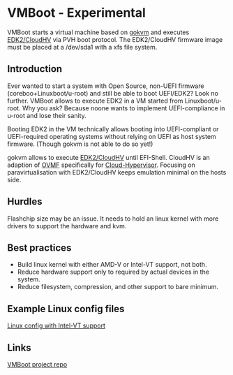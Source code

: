 # VMBoot - Experimental
VMBoot starts a virtual machine based on [gokvm](github.com/bobuhiro11/gokvm) and executes [EDK2/CloudHV](https://github.com/cloud-hypervisor/edk2/tree/ch) via PVH boot protocol.
The EDK2/CloudHV firmware image must be placed at a /dev/sda1 with a xfs file system.

## Introduction
Ever wanted to start a system with Open Source, non-UEFI firmware (coreboo+Linuxboot/u-root) and still be able to boot UEFI/EDK2? Look no further.
VMBoot allows to execute EDK2 in a VM started from Linuxboot/u-root.
Why you ask? Because noone wants to implement UEFI-compliance in u-root and lose their sanity.

Booting EDK2 in the VM technically allows booting into UEFI-compliant or UEFI-required operating systems without relying on UEFI as host system firmware.
(Though gokvm is not able to do so yet!)

gokvm allows to execute [EDK2/CloudHV](https://github.com/cloud-hypervisor/edk2/tree/ch) until EFI-Shell.
CloudHV is an adaption of [OVMF](https://github.com/tianocore/tianocore.github.io/wiki/OVMF) specifically for [Cloud-Hypervisor](https://github.com/cloud-hypervisor/cloud-hypervisor).
Focusing on paravirtualisation with EDK2/CloudHV keeps emulation minimal on the hosts side.

## Hurdles
Flashchip size may be an issue. It needs to hold an linux kernel with more drivers to support the hardware and kvm.

## Best practices
- Build linux kernel with either AMD-V or Intel-VT support, not both.
- Reduce hardware support only to required by actual devices in the system.
- Reduce filesystem, compression, and other support to bare minimum.

## Example Linux config files
[Linux config with Intel-VT support](./linux_intel.config)

## Links
[VMBoot project repo](https://www.github.com/9elements/vmboot)